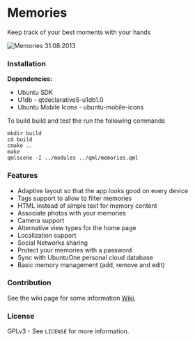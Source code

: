 # Memories #

Keep track of your best moments with your hands

![Memories 31.08.2013](https://raw.github.com/Mefrio/Memories/master/resources/gh-page/memories-31-08-2013.png)

### Installation ###

**Dependencies:**

 * Ubuntu SDK
 * U1db - qtdeclarative5-u1db1.0
 * Ubuntu Mobile Icons - ubuntu-mobile-icons

To build build and test the run the following commands
    
    mkdir build
    cd build
    cmake ..
    make
    qmlscene -I ../modules ../qml/memories.qml

### Features ###
 
 * Adaptive layout so that the app looks good on every device
 * Tags support to allow to filter memories
 * HTML instead of simple text for memory content
 * Associate photos with your memories
 * Camera support
 * Alternative view types for the home page
 * Localization support
 * Social Networks sharing
 * Protect your memories with a password
 * Sync with UbuntuOne personal cloud database
 * Basic memory management (add, remove and edit)

### Contribution ###

See the wiki page for some information [Wiki](https://github.com/Mefrio/Memories/wiki).

### License ###

GPLv3 - See `LICENSE` for more information.
